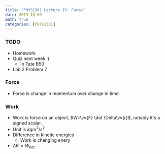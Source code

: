 ```yaml
---
title: "PHYS1301 Lecture 15: Force"
date: 2019-10-09
math: true 
categories: [PHYS1301]
---
```


### TODO

- Homework
- Quiz next week :(
    - In Tate B50
- Lab 2 Problem 7

### Force

- Force is change in momentum over change in time

### Work 

- Work is force on an object, $W=\vv{F} \dot \Delta\vv{r}$, notably it's a signed scalar. 
- Unit is $kg m^2/s^2$
- Difference in kinetic energies
    - Work is changing enery
- $\Delta K=W_{net}$